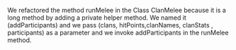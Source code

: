 We refactored the method runMelee in the Class ClanMelee 
because it is a long method by adding a private helper method. 
We named it (addParticipants) and we pass 
(clans, hitPoints,clanNames, clanStats , participants) 
as a parameter and we invoke addParticipants in the runMelee method.